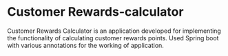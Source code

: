 # Customer Rewards-calculator

Customer Rewards Calculator is an application developed for implementing the functionality of calculating customer rewards points.
Used Spring boot with various annotations for the working of application.
